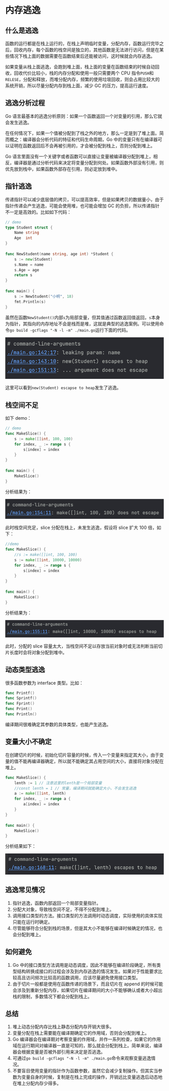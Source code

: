 # 内存逃逸

## 什么是逃逸

函数的运行都是在栈上运行的，在栈上声明临时变量，分配内存，函数运行完毕之后，回收内存，每个函数的栈空间是独立的，其他函数是无法进行访问，但是在某些情况下栈上面的数据需要在函数结束后还能被访问，这时候就会内存逃逸。

如果变量从栈上面逃逸，会跑到堆上面，栈上面的变量在函数结束的时候自动回收，回收代价比较小，栈的内存分配和使用一般只需要两个 CPU 指令`PUSH`和`RELESE`，分配和释放，而堆分配内存，频繁的使用垃圾回收，则会占用比较大的系统开销，所以尽量分配内存到栈上面，减少 GC 的压力，提高运行速度。

## 逃逸分析过程

Go 语言最基本的逃逸分析原则：如果一个函数返回一个对变量的引用，那么它就会发生逃逸。

在任何情况下，如果一个值被分配到了栈之外的地方，那么一定是到了堆上面。简而概之：编译器会分析代码的特征和代码生命周期，Go 中的变量只有在编译器可以证明在函数返回后不会再被引用的，才会被分配到栈上，否则分配到堆上。

Go 语言里面没有一个关键字或者函数可以直接让变量被编译器分配到堆上，相反，编译器是通过分析代码来决定将变量分配到何处。如果函数外部没有引用，则优先放到栈中，如果函数外部存在引用，则必定放到堆中。

## 指针逃逸

传递指针可以减少底层值的拷贝，可以提高效率，但是如果拷贝的数据量小，由于指针传递会产生逃逸，可能会使用堆，也可能会增加 GC 的负担，所以传递指针不一定是高效的。比如如下代码：

```go
// demo
type Student struct {
	Name string
	Age  int
}

func NewStudent(name string, age int) *Student {
	s := new(Student)
	s.Name = name
	s.Age = age
	return s
}

func main() {
	s := NewStudent("小明", 18)
	fmt.Println(s)
}
```

虽然在函数`NewStudent()`内部`s`为局部变量，但其值通过函数返回值返回，`s`本身为指针，其指向的内存地址不会是栈而是堆，这就是典型的逃逸案例。可以使用命令`go build -gcflags "-N -l -m" ./main.go`运行下面的代码。

![Go逃逸分析指针逃逸](../image/Go逃逸分析指针逃逸.png)

这里可以看到`new(Student) escapse to heap`发生了逃逸。

## 栈空间不足

如下 demo：

```go
// demo
func MakeSlice() {
	s := make([]int, 100, 100)
	for index, _ := range s {
		s[index] = index
	}
}

func main() {
	MakeSlice()
}
```

分析结果为：

![Go逃逸分析栈空间不足1](../image/Go逃逸分析栈空间不足1.png)

此时栈空间充足，slice 分配在栈上，未发生逃逸，假设将 slice 扩大 100 倍，如下：

```go
//demo
func MakeSlice() {
	//s := make([]int, 100, 100)
	s := make([]int, 10000, 10000)
	for index, _ := range s {
		s[index] = index
	}
}

func main() {
	MakeSlice()
}
```

分析结果为：

![Go逃逸分析栈空间不足2](../image/Go逃逸分析栈空间不足2.png)

此时，分配的 slice 容量太大，当栈空间不足以存放当前对象时或无法判断当前切片长度时会将对象分配到堆中。

## 动态类型逃逸

很多函数参数为 interface 类型。比如：

```go
func Printf()
func Sprintf()
func Fprint()
func Print()
func Println()
```

编译期间很难确定其参数的具体类型，也能产生逃逸。

## 变量大小不确定

在创建切片的时候，初始化切片容量的时候，传入一个变量来指定其大小，由于变量的值不能再编译器确定，所以就不能确定其占用空间的大小，直接将对象分配在堆上。

```go
func MakeSlice() {
	lenth := 1 // 注意这里的lenth是一个局部变量
	//const lenth = 1 // 常量，编译期间就能确定大小，不会发生逃逸
	a := make([]int, lenth)
	for index, _ := range a {
		a[index] = index
	}
}

func main() {
	MakeSlice()
}
```

分析结果如下：

![Go逃逸分析变量大小不确定](../image/Go逃逸分析变量大小不确定.png)

## 逃逸常见情况

1. 指针逃逸，函数内部返回一个局部变量指针。
2. 分配大对象，导致栈空间不足，不得不分配到堆上。
3. 调用接口类型的方法。接口类型的方法调用时动态调度，实际使用的具体实现只能在运行时确定。
4. 尽管能够符合分配到栈的场景，但是其大小不能够在编译时候确定的情况，也会分配到堆上。

## 如何避免

1. Go 中的接口类型方法调用是动态调度，因此不能够在编译阶段确定，所有类型结构转换成接口的过程会涉及到内存逃逸的情况发生。如果对于性能要求比较高且访问频次比较高的函数调用，应该尽量避免使用接口类型。
2. 由于切片一般都是使用在函数传递的场景下，而且切片在 append 的时候可能会涉及到重新分配内存，如果切片在编译期间的大小不能够确认或者大小超出栈的限制，多数情况下都会分配到栈上。

## 总结

1. 堆上动态分配内存比栈上静态分配内存开销大很多。
2. 变量分配在栈上需要能在编译期确定它的作用域，否则会分配到堆上。
3. Go 编译器会在编译期对考察变量的作用域，并作一系列检查，如果它的作用域在运行期间对编译器一直是可知的，那么就会分配到栈上。简单来说，编译器会根据变量是否被外部引用来决定是否逃逸。
4. 可通过`go build -gcflags "-N -l -m" ./main.go`命令来观察变量逃逸情况。
5. 不要盲目使用变量的指针作为函数参数，虽然它会减少复制操作。但其实当参数为变量自身的时候，复制是在栈上完成的操作，开销远比变量逃逸后动态地在堆上分配内存少得多。